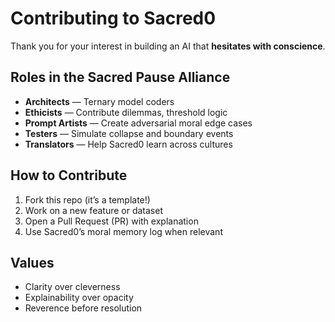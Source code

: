 # Contributing to Sacred0

Thank you for your interest in building an AI that **hesitates with conscience**.

## Roles in the Sacred Pause Alliance

- **Architects** — Ternary model coders
- **Ethicists** — Contribute dilemmas, threshold logic
- **Prompt Artists** — Create adversarial moral edge cases
- **Testers** — Simulate collapse and boundary events
- **Translators** — Help Sacred0 learn across cultures

## How to Contribute

1. Fork this repo (it’s a template!)
2. Work on a new feature or dataset
3. Open a Pull Request (PR) with explanation
4. Use Sacred0’s moral memory log when relevant

## Values

- Clarity over cleverness
- Explainability over opacity
- Reverence before resolution
